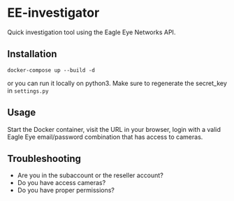 # EE-investigator #
Quick investigation tool using the Eagle Eye Networks API.

## Installation ##
`docker-compose up --build -d`

or you can run it locally on python3.  Make sure to regenerate the secret_key in `settings.py`


## Usage ##
Start the Docker container, visit the URL in your browser, login with a valid Eagle Eye email/password combination that has access to cameras.

## Troubleshooting ##
 - Are you in the subaccount or the reseller account?
 - Do you have access cameras?
 - Do you have proper permissions?
